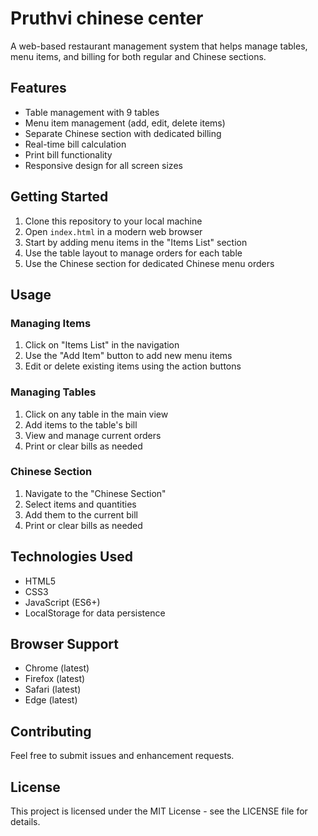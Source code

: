 # Pruthvi chinese center

A web-based restaurant management system that helps manage tables, menu items, and billing for both regular and Chinese sections.

## Features

- Table management with 9 tables
- Menu item management (add, edit, delete items)
- Separate Chinese section with dedicated billing
- Real-time bill calculation
- Print bill functionality
- Responsive design for all screen sizes

## Getting Started

1. Clone this repository to your local machine
2. Open `index.html` in a modern web browser
3. Start by adding menu items in the "Items List" section
4. Use the table layout to manage orders for each table
5. Use the Chinese section for dedicated Chinese menu orders

## Usage

### Managing Items

1. Click on "Items List" in the navigation
2. Use the "Add Item" button to add new menu items
3. Edit or delete existing items using the action buttons

### Managing Tables

1. Click on any table in the main view
2. Add items to the table's bill
3. View and manage current orders
4. Print or clear bills as needed

### Chinese Section

1. Navigate to the "Chinese Section"
2. Select items and quantities
3. Add them to the current bill
4. Print or clear bills as needed

## Technologies Used

- HTML5
- CSS3
- JavaScript (ES6+)
- LocalStorage for data persistence

## Browser Support

- Chrome (latest)
- Firefox (latest)
- Safari (latest)
- Edge (latest)

## Contributing

Feel free to submit issues and enhancement requests.

## License

This project is licensed under the MIT License - see the LICENSE file for details. 
